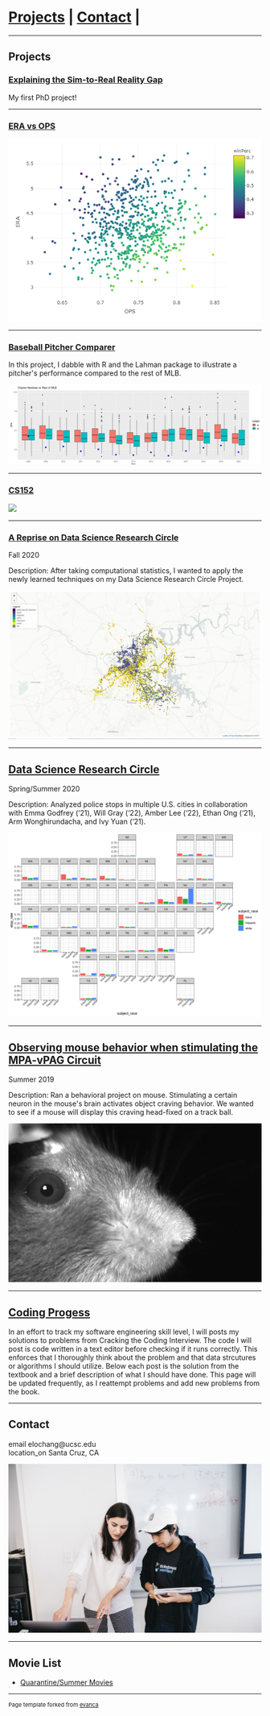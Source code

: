
# [Projects](#projects) | [Contact](#contact) | 
---

## Projects

### [Explaining the Sim-to-Real Reality Gap](sim2real.html)

My first PhD project!

---

### [ERA vs OPS](team_stats.html)

![ERA plotted against OPS for MLB teams](images\era_ops.PNG)

---

### [Baseball Pitcher Comparer](baseball.md)

In this project, I dabble with R and the Lahman package to illustrate a pitcher's performance compared to the rest of MLB.

![Clayton Kershaw (blue dots) plotted against the rest of MLB pitchers](images/kersh.PNG)

---

### [CS152](cs152/outline.md)

![](/images/densenet_raycast.gif)

---

### [A Reprise on Data Science Research Circle](final_project.html)

Fall 2020

Description: After taking computational statistics, I wanted to apply the newly learned techniques on my Data Science Research Circle Project.

![Map of Police Stops Colored by Race Over Nashville](images\nashville_map.png)

---

## [Data Science Research Circle](https://st47s-datascience.github.io/Chang-DSRC2020/)

Spring/Summer 2020

Description: Analyzed police stops in multiple U.S. cities in collaboration with Emma Godfrey (‘21), Will Gray (‘22), Amber Lee (‘22), Ethan Ong (‘21), Arm Wonghirundacha, and Ivy Yuan (‘21). 

![Stop Rates by Race Across the United States - image by Amber Lee](images/geofacet_stop_rates.png)

---

## [Observing mouse behavior when stimulating the MPA-vPAG Circuit](pdf/CaltechSummer2019.pdf)

Summer 2019

Description: Ran a behavioral project on mouse. Stimulating a certain neuron in the mouse's brain activates object craving behavior. We wanted to see if a mouse will display this craving head-fixed on a track ball.

![Image of a Head-fixed mouse during photostimulation](images/mouse.png)

---

## [Coding Progess](code_progress.md)

In an effort to track my software engineering skill level, I will posts my solutions to problems from Cracking the Coding Interview. 
The code I will post is code written in a text editor before checking if it runs correctly. This enforces that I thoroughly think 
about the problem and that data strcutures or algorithms I should utilize. Below each post is the solution from the textbook
and a brief description of what I should have done. This page will be updated frequently, as I reattempt problems and add new problems
from the book.

---

## Contact

<link rel="stylesheet" href="https://fonts.googleapis.com/icon?family=Material+Icons">
<span class="material-icons">email</span> elochang@ucsc.edu
<br />
<span class="material-icons">location_on</span> Santa Cruz, CA

![](images/cs62_me.jpg)

---

## Movie List

- [Quarantine/Summer Movies](summer_movies.md)



---
<p style="font-size:11px">Page template forked from <a href="https://github.com/evanca/quick-portfolio">evanca</a></p>
<!-- Remove above link if you don't want to attibute -->
